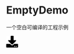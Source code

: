 # EmptyDemo
一个空白可编译的工程示例

[![下载](../download_logo.png)](https://github.com/daishitong/51demo/releases/download/download/00_EmptyDemo.zip)  